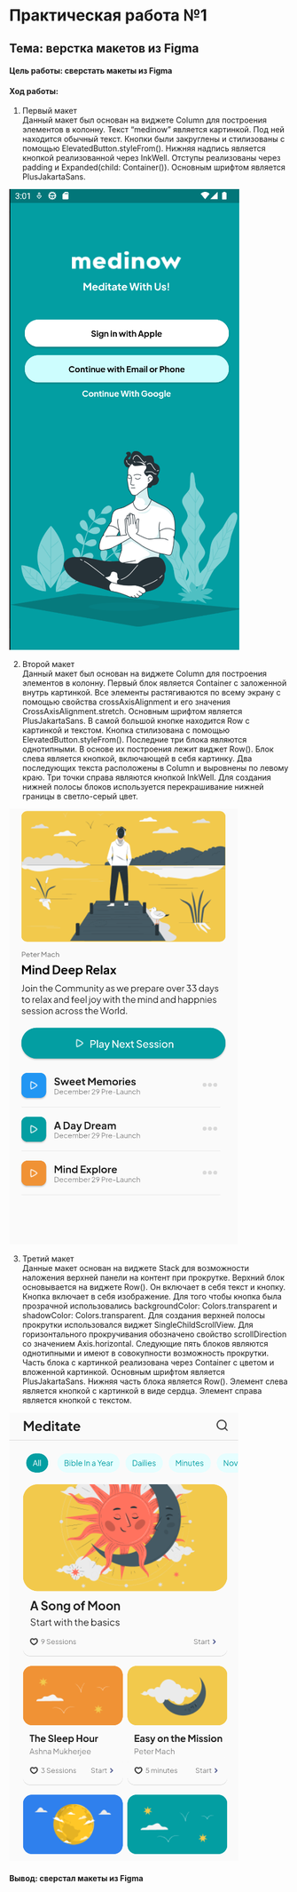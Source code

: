 # Практическая работа №1
## Тема: верстка макетов из Figma

#### Цель работы: сверстать макеты из Figma 

#### Ход работы: 

1.	Первый макет </br>
Данный макет был основан на виджете Column для построения элементов в колонну. Текст “medinow” является картинкой. Под ней находится обычный текст. Кнопки были закруглены и стилизованы с помощью ElevatedButton.styleFrom(). Нижняя надпись является кнопкой реализованной через InkWell. Отступы реализованы через padding и Expanded(child: Container()). Основным шрифтом является PlusJakartaSans.

![odin](https://github.com/Ikriler/Flutter/blob/pr1/photochki/1.PNG "first maket")

2.	Второй макет </br>
Данный макет был основан на виджете Column для построения элементов в колонну. Первый блок является Container с заложенной внутрь картинкой. Все элементы растягиваются по всему экрану с помощью свойства crossAxisAlignment и его значения CrossAxisAlignment.stretch. Основным шрифтом является PlusJakartaSans. В самой большой кнопке находится Row с картинкой и текстом. Кнопка стилизована с помощью ElevatedButton.styleFrom(). Последние три блока являются однотипными. В основе их построения лежит виджет Row(). Блок слева является кнопкой, включающей в себя картинку. Два последующих текста расположены в Column и выровнены по левому краю. Три точки справа являются кнопкой InkWell. Для создания нижней полосы блоков используется перекрашивание нижней границы в светло-серый цвет.

![dwa](https://github.com/Ikriler/Flutter/blob/pr1/photochki/2.PNG "second maket")

3.	Третий макет </br>
Данные макет основан на виджете Stack для возможности наложения верхней панели на контент при прокрутке. Верхний блок основывается на виджете Row(). Он включает в себя текст и кнопку. Кнопка включает в себя изображение. Для того чтобы кнопка была прозрачной использовались backgroundColor: Colors.transparent и shadowColor: Colors.transparent. Для создания верхней полосы прокрутки использовался виджет SingleChildScrollView. Для горизонтального прокручивания обозначено свойство scrollDirection со значением Axis.horizontal. Следующие пять блоков являются однотипными и имеют в совокупности возможность прокрутки. Часть блока с картинкой реализована через Container с цветом и вложенной картинкой. Основным шрифтом является PlusJakartaSans. Нижняя часть блока является Row(). Элемент слева является кнопкой с картинкой в виде сердца. Элемент справа является кнопкой с текстом.

![tri](https://github.com/Ikriler/Flutter/blob/pr1/photochki/3.PNG "third maket")

#### Вывод: сверстал макеты из Figma
